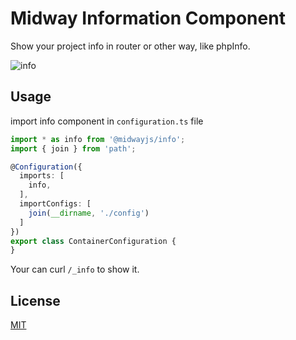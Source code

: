 # Midway Information Component

Show your project info in router or other way, like phpInfo.

![info](https://img.alicdn.com/imgextra/i3/O1CN01TCkSvr28x8T7gtnCl_!!6000000007998-2-tps-797-1106.png)

## Usage

import info component in `configuration.ts` file

```ts
import * as info from '@midwayjs/info';
import { join } from 'path';

@Configuration({
  imports: [
    info,
  ],
  importConfigs: [
    join(__dirname, './config')
  ]
})
export class ContainerConfiguration {
}

```

Your can curl `/_info` to show it.

## License

[MIT]((http://github.com/midwayjs/midway/blob/master/LICENSE))
